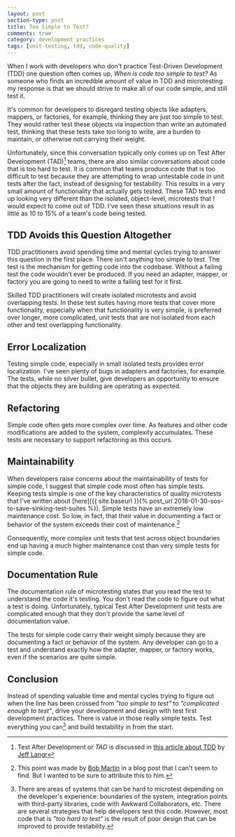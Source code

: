 ```yaml
---
layout: post
section-type: post
title: Too Simple to Test? 
comments: true
category: development practices
tags: [unit-testing, tdd, code-quality]
---
```


When I work with developers who don't practice Test-Driven Development (TDD) one question often comes up, _When is code too simple to test?_  As someone who finds an incredible amount of value in TDD and microtesting my response is that we should strive to make all of our code simple, and still test it.  

It's common for developers to disregard testing objects like adapters, mappers, or factories, for example, thinking they are just too simple to test. They would rather test these objects via inspection than write an automated test, thinking that these tests take too long to write, are a burden to maintain, or otherwise not carrying their weight. 

Unfortunately, since this conversation typically only comes up on Test After Development (TAD)[^1] teams, there are also similar conversations about code that is too hard to test. It is common that teams produce code that is too difficult to test because they are attempting to wrap untestable code in unit tests after the fact, instead of designing for testability. This results in a very small amount of functionality that actually gets tested. These TAD tests end up looking very different than the isolated, object-level, microtests that I would expect to come out of TDD. I've seen these situations result in as little as 10 to 15% of a team's code being tested. 

## TDD Avoids this Question Altogether

TDD practitioners avoid spending time and mental cycles trying to answer this question in the first place. There isn't anything too simple to test. The test is the mechanism for getting code into the codebase. Without a failing test the code wouldn't ever be produced. If you need an adapter, mapper, or factory you are going to need to write a failing test for it first. 

Skilled TDD practitioners will create isolated microtests and avoid overlapping tests. In these test suites having more tests that cover more functionality, especially when that functionality is very simple, is preferred over longer, more complicated, unit tests that are not isolated from each other and test overlapping functionality.

## Error Localization

Testing simple code, especially in small isolated tests provides error localization. I've seen plenty of bugs in adapters and factories, for example. The tests, while no silver bullet, give developers an opportunity to ensure that the objects they are building are operating as expected. 

## Refactoring

Simple code often gets more complex over time. As features and other code modifications are added to the system, complexity accumulates. These tests are necessary to support refactoring as this occurs. 

## Maintainability

When developers raise concerns about the maintainability of tests for simple code, I suggest that simple code most often has simple tests. Keeping tests simple is one of the key characteristics of quality microtests that I've written about [here]({{ site.baseurl }}{% post_url 2018-01-30-sos-to-save-sinking-test-suites %}). Simple tests have an extremely low maintenance cost. So low, in fact, that their value in documenting a fact or behavior of the system exceeds their cost of maintenance.[^2] 

Consequently, more complex unit tests that test across object boundaries end up having a much higher maintenance cost than very simple tests for simple code. 

## Documentation Rule

The documentation rule of microtesting states that you read the test to understand the code it's testing. You don't read the code to figure out what a test is doing. Unfortunately, typical Test After Development unit tests are complicated enough that they don't provide the same level of documentation value. 

The tests for simple code carry their weight simply because they are documenting a fact or behavior of the system. Any developer can go to a test and understand exactly how the adapter, mapper, or factory works, even if the scenarios are quite simple. 

## Conclusion

Instead of spending valuable time and mental cycles trying to figure out when the line has been crossed from _"too simple to test"_ to _"complicated enough to test"_, drive your development and design with test first development practices. There is value in those really simple tests. Test everything you can[^3] and build testability in from the start. 


[^1]: Test After Development or *TAD* is discussed in [this article about TDD](https://pragprog.com/magazines/2011-11/testdriven-development) by [Jeff Langr](http://langrsoft.com/)

[^2]: This point was made by [Bob Martin](https://twitter.com/unclebobmartin) in a blog post that I can't seem to find. But I wanted to be sure to attribute this to him.

[^3]: There are areas of systems that can be hard to microtest depending on the developer's experience: boundaries of the system, integration points with third-party libraries, code with Awkward Collaborators, etc. There are several strategies that help developers test this code. However, most code that is _"too hard to test"_ is the result of poor design that can be improved to provide testability.